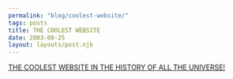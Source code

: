 ```yaml
---
permalink: "blog/coolest-website/"
tags: posts
title: THE COOLEST WEBSITE
date: 2003-08-25
layout: layouts/post.njk
---
```


[THE COOLEST WEBSITE IN THE HISTORY OF ALL THE UNIVERSE!][1]

 [1]: http://www.evildeadthemusical.com/